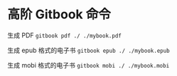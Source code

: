 # 高阶 Gitbook 命令

生成 PDF `gitbook pdf ./ ./mybook.pdf`

生成 epub 格式的电子书 `gitbook epub ./ ./mybook.epub`

生成 mobi 格式的电子书 `gitbook mobi ./ ./mybook.mobi`

